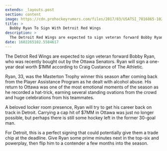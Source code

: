 ```yaml
--- 
extends: _layouts.post 
section: content 
image: https://cdn.prohockeyrumors.com/files/2017/03/USATSI_7816865-1024x819.jpg 
title: > 
  Bobby Ryan To Sign With Detroit Red Wings 
description: > 
  The Detroit Red Wings are expected to sign veteran forward Bobby Ryan, who was recently bought out by the Ottawa Senators.Ryan will sign a one-year deal worth $1MM according to Craig Custance of The Athletic.Ryan, 33, was the Masterton Trophy winner this season after coming back from the Player Assistance Program as he dealt with alcohol abuse.A beloved locker room presence, Ryan will try to get his career back on track in Detroit.Give Ryan some prime minutes next in the top-six and powerplay, then flip him to a contender a few months into the season. 
date: 1602265102.5584617 
--- 
```

The Detroit Red Wings are expected to sign veteran forward Bobby Ryan, who was recently bought out by the Ottawa Senators. Ryan will sign a one-year deal worth $1MM according to Craig Custance of The Athletic.

Ryan, 33, was the Masterton Trophy winner this season after coming back from the Player Assistance Program as he dealt with alcohol abuse. His return to Ottawa was one of the most emotional moments of the season as he recorded a hat-trick, earning several standing ovations from the crowd and huge celebrations from his teammates.

A beloved locker room presence, Ryan will try to get his career back on track in Detroit. Carrying a cap hit of $7MM in Ottawa was just no longer possible, but perhaps there is still some hockey left in the former 30-goal man.

For Detroit, this is a perfect signing that could potentially give them a trade chip at the deadline. Give Ryan some prime minutes next in the top-six and powerplay, then flip him to a contender a few months into the season.